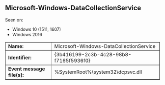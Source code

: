 ## Microsoft-Windows-DataCollectionService

Seen on:
* Windows 10 (1511, 1607)
* Windows 2016

<table border="1" class="docutils">
  <tbody>
    <tr>
      <td><b>Name:</b></td>
      <td>Microsoft-Windows-DataCollectionService</td>
    </tr>
    <tr>
      <td><b>Identifier:</b></td>
      <td>{3b416199-2c3b-4c28-98b8-f7165f5936f0}</td>
    </tr>
    <tr>
      <td><b>Event message file(s):</b></td>
      <td>%SystemRoot%\system32\dcpsvc.dll</td>
    </tr>
  </tbody>
</table>

&nbsp;

